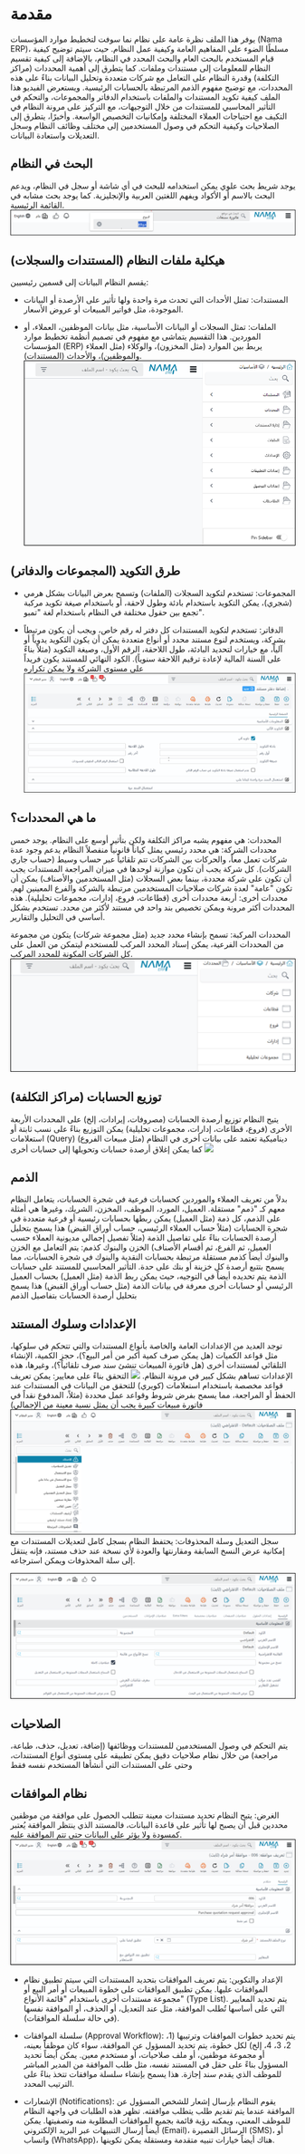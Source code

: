 <rtl>

# مقدمة 
يوفر هذا الملف نظرة عامة على نظام نما سوفت لتخطيط موارد المؤسسات (Nama ERP)، مسلطًا الضوء على المفاهيم العامة وكيفية عمل النظام. حيث سيتم توضيح كيفية قيام المستخدم بالبحث العام والبحث المحدد في النظام، بالإضافة إلى كيفية تقسيم النظام للمعلومات إلى مستندات وملفات.
كما يتطرق إلى أهمية المحددات (مراكز التكلفة) وقدرة النظام على التعامل مع شركات متعددة وتحليل البيانات بناءً على هذه المحددات، مع توضيح مفهوم الذمم المرتبطة بالحسابات الرئيسية. ويستعرض الفيديو هذا الملف كيفية تكويد المستندات والملفات باستخدام الدفاتر والمجموعات، والتحكم في التأثير المحاسبي للمستندات من خلال التوجيهات، مع التركيز على مرونة النظام في التكيف مع احتياجات العملاء المختلفة وإمكانيات التخصيص الواسعة.
وأخيرًا، يتطرق إلى الصلاحيات وكيفية التحكم في وصول المستخدمين إلى مختلف وظائف النظام وسجل التعديلات واستعادة البيانات.

## البحث في النظام
يوجد شريط بحث علوي يمكن استخدامه للبحث في أي شاشة أو سجل في النظام، ويدعم البحث بالاسم أو الأكواد ويفهم اللغتين العربية والإنجليزية. كما يوجد بحث مشابه في القائمة الرئيسية.
![Search In Nama ERP](intro-search.png)

## هيكلية ملفات النظام (المستندات والسجلات)
يقسم النظام البيانات إلى قسمين رئيسيين:

- المستندات: تمثل الأحداث التي تحدث مرة واحدة ولها تأثير على الأرصدة أو البيانات الموجودة، مثل فواتير المبيعات أو عروض الأسعار.

- الملفات: تمثل السجلات أو البيانات الأساسية، مثل بيانات الموظفين، العملاء، أو الموردين. هذا التقسيم يتماشى مع مفهوم في تصميم أنظمة تخطيط موارد المؤسسات (ERP) يربط بين الموارد (مثل المخزون)، والوكلاء (مثل العملاء والموظفين)، والأحداث (المستندات).
![](intro-menu.png)

## طرق التكويد (المجموعات والدفاتر)
- المجموعات: تستخدم لتكويد السجلات (الملفات) وتسمح بعرض البيانات بشكل هرمي (شجري)، يمكن التكويد باستخدام بادئة وطول لاحقة، أو باستخدام صيغة تكويد مركبة تجمع بين حقول مختلفة في النظام باستخدام لغة "تمبو".

- الدفاتر: تستخدم لتكويد المستندات كل دفتر له رقم خاص، ويجب أن يكون مرتبطاً بشركة، ويستخدم لنوع مستند محدد أو أنواع متعددة يمكن أن يكون التكويد يدوياً أو آلياً، مع خيارات لتحديد البادئة، طول اللاحقة، الرقم الأول، وصيغة التكويد (مثلاً بناءً على السنة المالية لإعادة ترقيم اللاحقة سنوياً).
الكود النهائي للمستند يكون فريداً على مستوى الشركة ولا يمكن تكراره
![](intro-coding.png)

## ما هي المحددات؟
المحددات: هي مفهوم يشبه مراكز التكلفة ولكن بتأثير أوسع على النظام. يوجد خمس محددات
الشركة: هي محدد رئيسي يمثل كياناً قانونياً منفصلاً النظام يدعم وجود عدة شركات تعمل معاً، والحركات بين الشركات تتم تلقائياً عبر حساب وسيط (حساب جاري الشركات). كل شركة يجب أن تكون موازنة لوحدها في ميزان المراجعة المستندات يجب أن تكون على شركة محددة، بينما بعض السجلات (مثل المستخدمين والأصناف) يمكن أن تكون "عامة" لعدة شركات صلاحيات المستخدمين مرتبطة بالشركة والفرع المعينين لهم.
محددات أخرى: أربعة محددات أخرى (قطاعات، فروع، إدارات، مجموعات تحليلية). هذه المحددات أكثر مرونة ويمكن تخصيص بند واحد في مستند لأكثر من محدد. تستخدم بشكل أساسي في التحليل والتقارير.

المحددات المركبة: تسمح بإنشاء محدد جديد (مثل مجموعة شركات) يتكون من مجموعة من المحددات الفرعية، يمكن إسناد المحدد المركب للمستخدم ليتمكن من العمل على كل الشركات المكونة للمحدد المركب.
![](intro-costcenters.png)

## توزيع الحسابات (مراكز التكلفة)

يتيح النظام توزيع أرصدة الحسابات (مصروفات، إيرادات، إلخ) على المحددات الأربعة الأخرى (فروع، قطاعات، إدارات، مجموعات تحليلية) يمكن التوزيع بناءً على نسب ثابتة أو استعلامات (Query) ديناميكية تعتمد على بيانات أخرى في النظام (مثل مبيعات الفروع) كما يمكن إغلاق أرصدة حسابات وتحويلها إلى حسابات أخرى
![](intro-ْdistributions.png)

## الذمم
بدلاً من تعريف العملاء والموردين كحسابات فرعية في شجرة الحسابات، يتعامل النظام معهم كـ "ذمم" مستقلة.
العميل، المورد، الموظف، المخزن، الشريك، وغيرها هي أمثلة على الذمم، كل ذمة (مثل العميل) يمكن ربطها بحسابات رئيسية أو فرعية متعددة في شجرة الحسابات (مثلاً حساب العملاء الرئيسي، حساب أوراق القبض) هذا يسمح بتحليل أرصدة الحسابات بناءً على تفاصيل الذمة (مثلاً تفصيل إجمالي مديونية العملاء حسب العميل، ثم الفرع، ثم أقسام الأصناف)
الخزن والبنوك كذمم: يتم التعامل مع الخزن والبنوك أيضاً كذمم مستقلة مرتبطة بحسابات النقدية والبنوك في شجرة الحسابات، مما يسمح بتتبع أرصدة كل خزينة أو بنك على حدة.
التأثير المحاسبي للمستند على حسابات الذمة يتم تحديده أيضاً في التوجيه، حيث يمكن ربط الذمة (مثل العميل) بحساب العميل الرئيسي أو حسابات أخرى معرفة في بيانات الذمة (مثل حساب أوراق القبض) هذا يسمح بتحليل أرصدة الحسابات بتفاصيل الذمم

## الإعدادات وسلوك المستند
توجد العديد من الإعدادات العامة والخاصة بأنواع المستندات والتي تتحكم في سلوكها، مثل قواعد الكميات (هل يمكن صرف كمية أكبر من أمر البيع؟)، حجز الكمية، الإنشاء التلقائي لمستندات أخرى (هل فاتورة المبيعات تنشئ سند صرف تلقائياً؟)، وغيرها، هذه الإعدادات تساهم بشكل كبير في مرونة النظام.
![](intro-ْglobalsettings.png)
التحقق بناءً على معايير: يمكن تعريف قواعد مخصصة باستخدام استعلامات (كويري) للتحقق من البيانات في المستندات عند الحفظ أو المراجعة، مما يسمح بفرض شروط وقواعد عمل محددة (مثلاً، المدفوع نقداً في فاتورة مبيعات كبيرة يجب أن يمثل نسبة معينة من الإجمالي)
![](intro-default.png)
سجل التعديل وسلة المحذوفات: يحتفظ النظام بسجل كامل لتعديلات المستندات مع إمكانية عرض النسخ السابقة ومقارنتها والعودة لأي نسخة عند حذف مستند، فإنه ينتقل إلى سلة المحذوفات ويمكن استرجاعه.

![](intro-permission.png)
## الصلاحيات
يتم التحكم في وصول المستخدمين للمستندات ووظائفها (إضافة، تعديل، حذف، طباعة، مراجعة) من خلال نظام صلاحيات دقيق يمكن تطبيقه على مستوى أنواع المستندات، وحتى على المستندات التي أنشأها المستخدم نفسه فقط

## نظام الموافقات
الغرض: يتيح النظام تحديد مستندات معينة تتطلب الحصول على موافقة من موظفين محددين قبل أن يصبح لها تأثير على قاعدة البيانات، فالمستند الذي ينتظر الموافقة يُعتبر كمسودة ولا يؤثر على البيانات حتى تتم الموافقة عليه.
![](intro-approvals.png)

- الإعداد والتكوين: يتم تعريف الموافقات بتحديد المستندات التي سيتم تطبيق نظام الموافقات عليها. يمكن تطبيق الموافقات على خطوة المبيعات أو أمر البيع أو مجموعة مستندات أخرى باستخدام "قائمة الأنواع" (Type List). يتم تحديد المعايير التي على أساسها تُطلب الموافقة، مثل عند التعديل، أو الحذف، أو الموافقة نفسها (في حالة سلسلة الموافقات).

- سلسلة الموافقات (Approval Workflow): يتم تحديد خطوات الموافقات وترتيبها (1، 2، 3، 4، إلخ) لكل خطوة، يتم تحديد المسؤول عن الموافقة، سواء كان موظفاً بعينه، أو مجموعة موظفين، أو ملف صلاحيات، أو مستخدم معين. يمكن أيضاً تحديد المسؤول بناءً على حقل في المستند نفسه، مثل طلب الموافقة من المدير المباشر للموظف الذي يقدم سند إجازة. 
هذا يسمح بإنشاء سلسلة موافقات تتخذ بناءً على الترتيب المحدد.

- الإشعارات (Notifications): يقوم النظام بإرسال إشعار للشخص المسؤول عن الموافقة عندما يتم تقديم طلب يتطلب موافقته. تظهر هذه الطلبات في واجهة النظام للموظف المعني، ويمكنه رؤية قائمة بجميع الموافقات المطلوبة منه وتصفيتها. يمكن أيضاً إرسال التنبيهات عبر البريد الإلكتروني (Email)، الرسائل القصيرة (SMS)، أو واتساب (WhatsApp)، هناك أيضاً خيارات تنبيه متقدمة ومستقلة يمكن تكوينها.




</rtl>
